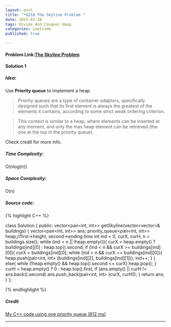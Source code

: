```yaml
---
layout: post
title: "*Q218 The Skyline Problem "
date: 2015-07-28
tags: Divide_And_Conquer Heap
categories: Leetcode
published: true

---
```

#### Problem Link:[The Skyline Problem ](https://leetcode.com/problems/the-skyline-problem/) 

#### Solution 1 

##### Idea:

Use **Priority queue** to implement a heap. 

>Priority queues are a type of container adaptors, specifically designed such that its first element is always the greatest of the elements it contains, according to some strict weak ordering criterion.



>This context is similar to a heap, where elements can be inserted at any moment, and only the max heap element can be retrieved (the one at the top in the priority queue).

  
Check credit for more info.

##### Time Complexity:

O(nlog(n))

##### Space Complexity:

O(n)

##### Source code:
{% highlight C++ %}

class Solution {
public:
    vector<pair<int, int>> getSkyline(vector<vector<int>>& buildings) {
        vector<pair<int, int>> ans;
        priority_queue<pair<int, int>> heap;//first->height, second->ending time
        int ind = 0, curX, curH, n = buildings.size();
        while (ind < n || !heap.empty()){
            curX = heap.empty() ? buildings[ind][0] : heap.top().second;
            if (ind < n && curX >= buildings[ind][0]){
                curX = buildings[ind][0];
                while (ind < n && curX == buildings[ind][0]){
                    heap.push(pair<int, int> (buildings[ind][2], buildings[ind][1]));
                    ind++;
                }
            }
            else{
                while (!heap.empty() && heap.top().second <= curX) heap.pop();
            }
            curH = heap.empty() ? 0 : heap.top().first;
            if (ans.empty() || curH != ans.back().second)
                ans.push_back(pair<int, int> (curX, curH));
        }
        return ans;
    }
};

{% endhighlight %}

##### Credit

[My C++ code using one priority queue (812 ms)](https://leetcode.com/discuss/37630/my-c-code-using-one-priority-queue-812-ms)

---

